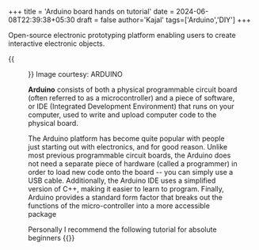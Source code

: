+++
title = 'Arduino board hands on tutorial'
date = 2024-06-08T22:39:38+05:30
draft = false
author='Kajal'
tags=['Arduino','DIY']
+++

Open-source electronic prototyping platform enabling users to create interactive electronic objects.

{{<figure src="https://cdn.sparkfun.com/assets/9/1/e/4/8/515b4656ce395f8a38000000.png" caption="A classic Arduino board" height=600 width=600 >}}
Image courtesy: ARDUINO

**Arduino** consists of both a physical programmable circuit board (often referred to as a microcontroller) and a piece of software, or IDE (Integrated Development Environment) that runs on your computer, used to write and upload computer code to the physical board.

The Arduino platform has become quite popular with people just starting out with electronics, and for good reason. Unlike most previous programmable circuit boards, the Arduino does not need a separate piece of hardware (called a programmer) in order to load new code onto the board -- you can simply use a USB cable. Additionally, the Arduino IDE uses a simplified version of C++, making it easier to learn to program. Finally, Arduino provides a standard form factor that breaks out the functions of the micro-controller into a more accessible package

Personally I recommend the following tutorial for absolute beginners
{{<youtube  id=3kDMYomFw5o autoplay=true start=365 end=480 loading=lazy allowFullScreen=false >}}

